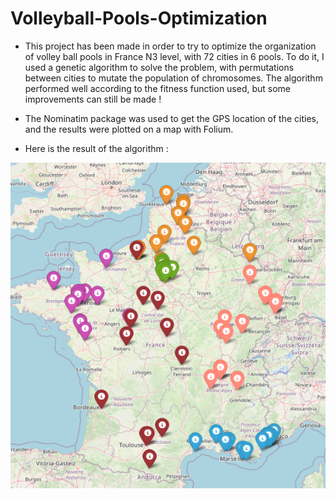 # Volleyball-Pools-Optimization

- This project has been made in order to try to optimize the organization of volley ball pools in France N3 level, with 72 cities in 6 pools.
To do it, I used a genetic algorithm to solve the problem, with permutations between cities to mutate the population of chromosomes. 
The algorithm performed well according to the fitness function used, but some improvements can still be made ! 


- The Nominatim package was used to get the GPS location of the cities, and the results were plotted on a map with Folium.

- Here is the result of the algorithm :


![Results](image_2023-02-15_194623809.png)

